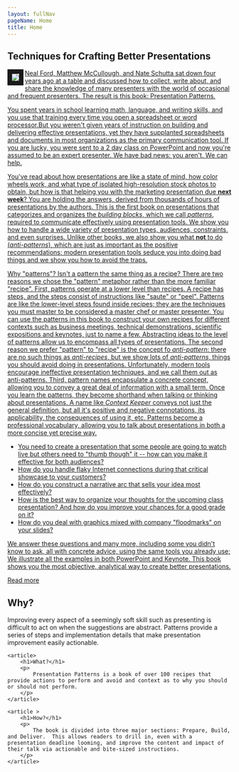 ```yaml
---
layout: fullNav
pageName: Home
title: Home
---
```


<article class="tagline">
	<h1>Techniques for Crafting Better Presentations</h1>
	<p>
<a
	href="http://www.informit.com/store/product.aspx?isbn=0321820800"><img
	align="left" border="10" src="http://www.informit.com/store/product.aspx?isbn=0321820800#largeCover">		Neal Ford, Matthew McCullough, and Nate Schutta sat down four years ago at a table and discussed how to collect, write about, and share the knowledge of many presenters with the world of occasional and frequent presenters. The result is this book: Presentation Patterns.
	</p>
<p>
You spent years in school learning math, language, and writing skills,
	and you use that training every time you open a spreadsheet or
	word processor.But you weren't given years of instruction on
	building and delivering effective presentations, yet they have
	supplanted spreadsheets and documents in most organizations as
	the primary communication tool. If you are lucky, you were
	sent to a 2 day class on PowerPoint and now you're assumed to
	be an expert presenter. We have bad news: you aren't. We can
	help.
</p>

<p>
You've read about how presentations are like a state of mind, how
color wheels work, and what type of isolated high-resolution stock
photos to obtain, but how is that helping you with the marketing
presentation due <b>next week</b>? You are holding the answers,
derived from thousands of hours of presentations by the authors. This
is the first book on presentations that categorizes and organizes the
<i>building blocks</i>, which we call <i>patterns</i>, required to
communicate effectively using presentation tools. We show you how to
handle a wide variety of presentation types, audiences, constraints,
and even surprises. Unlike other books, we also show you what
<b>not</b> to do (<i>anti-patterns</i>), which are just as important
as the positive recommendations; modern presentation tools seduce you
into doing bad things and we show you how to avoid the traps.
</p>

<p>
Why "patterns"? Isn't a pattern the same thing as a recipe? There are two reasons we chose the "pattern" metaphor rather than the more familiar "recipe". First, patterns operate at a lower level than recipes. A recipe has steps, and the steps consist of instructions like "saute" or "peel". Patterns are like the lower-level steps found inside recipes; they are the techniques you must master to be considered a master chef or master presenter. You can use the patterns in this book to construct your own recipes for different contexts such as business meetings, technical demonstrations, scientific expositions and keynotes, just to name a few.  Abstracting ideas to the level of patterns allow us to encompass all types of presentations. The second reason we prefer "pattern" to "recipe" is the concept fo <i>anti-pattern</i>: there are no such things as <i>anti-recipes</i>, but we show lots of <i>anti-patterns</i>, things you should avoid doing in presentations. Unfortunately, modern tools encourage ineffective presentation techniques, and we call them out as anti-patterns. Third, pattern names encapsulate a concrete concept, allowing you to convey a great deal of information with a small term. Once you learn the patterns, they become shorthand when talking or thinking about presentations. A name like <i>Context Keeper</i> conveys not just the general definition, but all it's positive and negative connotations, its applicability, the consequences of using it, etc. Patterns become a professional vocabulary, allowing you to talk about presentations in both a more concise yet precise way.
</p>
<ul>
<li> You need to create a presentation that some people are going to watch live but others need to "thumb though" it -- how can you make it effective for both audiences? </li>
<li> How do you handle flaky Internet connections during that critical showcase to your customers? </li>
<li> How do you construct a narrative arc that sells your idea most effectively? </li>
<li> How is the best way to organize your thoughts for the upcoming class presentation? And how do you improve your chances for a good grade on it? </li>
<li> How do you deal with graphics mixed with company "floodmarks" on your slides? </li>
</ul>

<p>
We answer these questions and many more, including some you didn't know to ask, all with concrete advice, using the same tools you already use; We illustrate all the examples in both PowerPoint and Keynote. This book shows you the most objective, analytical way to create better presentations.
</p>
	<p class="buttonSet">
		<a href="/book">Read more</a>
	</p>
</article>

<span class="featured">
	<article>
		<h1>Why?</h1>
		<p>
			Improving every aspect of a seemingly soft skill such as presenting is difficult to act on when the
			suggestions are abstract. Patterns provide a series of steps and implementation details that make
			presentation improvement easily actionable.
		</p>
	</article>
	
	<article>
		<h1>What?</h1>
		<p>
			Presentation Patterns is a book of over 100 recipes that provide actions to perform and avoid and context as to why you should or should not perform.
		</p>
	</article>
	
	<article >
		<h1>How?</h1>
		<p>
			The book is divided into three major sections: Prepare, Build, and Deliver.  This allows readers to drill in, even with a presentation deadline looming, and improve the content and impact of their talk via actionable and bite-sized instructions.
		</p>
	</article>
</span>
